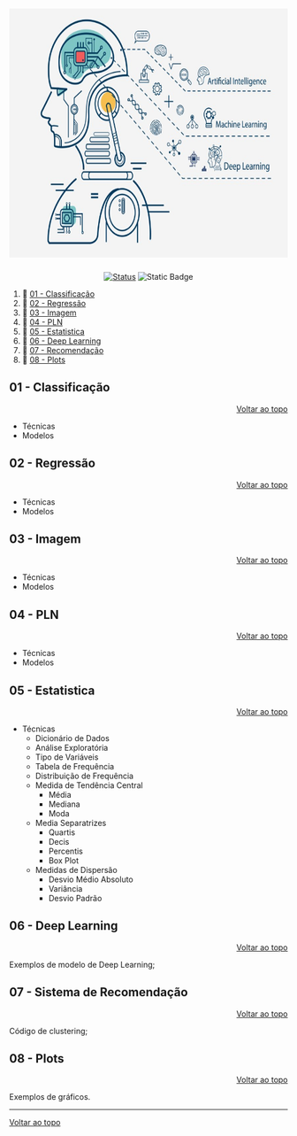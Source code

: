 <a id="topo"></a>
<h1 align="center">
  <img src="image/ml.jpeg" alt="pyspark" width=720px height=450px >
  <br>
  <!-- Estudo de Caso -->
</h1>

<div align="center">

<!-- [![Status](https://img.shields.io/badge/version-1.0-blue)]() -->
[![Status](https://img.shields.io/badge/status-active-success.svg)]()
![Static Badge](https://img.shields.io/badge/Machine%20Learning-blue)

</div>


1. 📂 [01 - Classificação](#1)<br>
2. 📂 [02 - Regressão](#2)<br>
3. 📂 [03 - Imagem](#3)<br>
4. 📂 [04 - PLN](#4)<br>
5. 📂 [05 - Estatistica](#5)<br>
6. 📂 [06 - Deep Learning](#6)<br>
7. 📂 [07 - Recomendação](#7)<br>
8. 📂 [08 - Plots](#8)<br>


<a id="1"></a>

## 01 - Classificação

<div align="right">
    <a href="#topo">Voltar ao topo</a>
</div>

- Técnicas
- Modelos

<a id="2"></a>

## 02 - Regressão

<div align="right">
    <a href="#topo">Voltar ao topo</a>
</div>

- Técnicas
- Modelos

<a id="3"></a>

## 03 - Imagem

<div align="right">
    <a href="#topo">Voltar ao topo</a>
</div>

- Técnicas
- Modelos

<a id="4"></a>

## 04 - PLN

<div align="right">
    <a href="#topo">Voltar ao topo</a>
</div>

- Técnicas
- Modelos

<a id="5"></a>

## 05 - Estatistica

<div align="right">
    <a href="#topo">Voltar ao topo</a>
</div>

- Técnicas
  * Dicionário de Dados
  * Análise Exploratória
  * Tipo de Variáveis
  * Tabela de Frequência
  * Distribuição de Frequência
  * Medida de Tendência Central
    * Média
    * Mediana
    * Moda
  * Media Separatrizes
    * Quartis
    * Decis
    * Percentis
    * Box Plot
  * Medidas de Dispersão
    * Desvio Médio Absoluto
    * Variância
    * Desvio Padrão

<a id="6"></a>

## 06 - Deep Learning

<div align="right">
    <a href="#topo">Voltar ao topo</a>
</div>


Exemplos de modelo de Deep Learning;


<a id="7"></a>

## 07 - Sistema de Recomendação

<div align="right">
    <a href="#topo">Voltar ao topo</a>
</div>

Código de clustering;


<a id="8"></a>

## 08 - Plots

<div align="right">
    <a href="#topo">Voltar ao topo</a>
</div>

Exemplos de gráficos.

***
<div align="left">
    <a href="#topo">Voltar ao topo</a>
</div>
